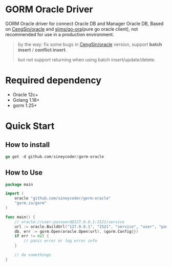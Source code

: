 # GORM Oracle Driver
GORM Oracle driver for connect Oracle DB and Manager Oracle DB, 
Based on [CengSin/oracle](https://github.com/CengSin/oracle) 
and [sijms/go-ora](https://github.com/sijms/go-ora)(pure go oracle client), 
not recommended for use in a production environment.

> by the way: fix some bugs in [CengSin/oracle](https://github.com/CengSin/oracle) version,
> support **batch insert** / **conflict insert**.
> 
> but not support returning when using batch insert/update/delete.

# Required dependency
- Oracle 12c+
- Golang 1.18+
- gorm 1.25+

# Quick Start
## How to install
```go
go get -d github.com/sineycoder/gorm-oracle
```
## How to Use
```go
package main

import (
	oracle "github.com/sineycoder/gorm-oracle"
	"gorm.io/gorm"
)

func main() {
	// oracle://user:password@127.0.0.1:1521/service
	url := oracle.BuildUrl("127.0.0.1", "1521", "service", "user", "password", nil)
	db, err := gorm.Open(oracle.Open(url), &gorm.Config{})
	if err != nil {
		// panic error or log error info
	}

	// do somethings
}
```